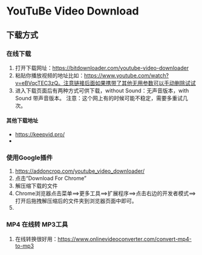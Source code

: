# YouTuBe Video Download
## 下载方式
### 在线下载
1. 打开下载网址：https://bitdownloader.com/youtube-video-downloader
2. 粘贴你播放视频的地址比如：https://www.youtube.com/watch?v=eBVqcTEC3zQ。注意链接后面如果携带了其他无用参数可以手动删除试试
3. 进入下载页面后有两种方式可供下载，without Sound：无声音版本，with Sound 带声音版本。
注意：这个网上有的时候可能不稳定，需要多重试几次。
#### 其他下载地址
- https://keepvid.pro/
- 



### 使用Google插件
1. https://addoncrop.com/youtube_video_downloader/
2. 点击“Download For Chrome”
3. 解压缩下载的文件
4. Chrome浏览器点击菜单==>更多工具==>扩展程序==>点击右边的开发者模式==>打开后拖拽解压缩后的文件夹到浏览器页面中即可。
5. 



### MP4 在线转 MP3工具
1. 在线转换很好用：https://www.onlinevideoconverter.com/convert-mp4-to-mp3 